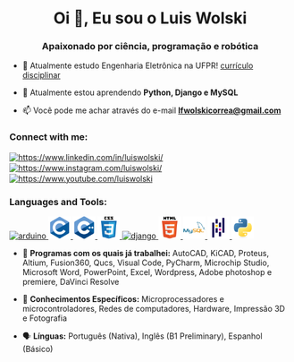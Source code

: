 <h1 align="center">Oi 👋, Eu sou o Luis Wolski</h1>
<h3 align="center">Apaixonado por ciência, programação e robótica</h3>

- 🔭 Atualmente estudo Engenharia Eletrônica na UFPR! [currículo disciplinar](https://www.eletrica.ufpr.br/p/graduacao:curriculo2019-noturno)

- 🌱 Atualmente estou aprendendo **Python, Django e MySQL**

- 📫 Você pode me achar através do e-mail **lfwolskicorrea@gmail.com**

<h3 align="left">Connect with me:</h3>
<p align="left">
<a href="https://www.linkedin.com/in/luiswolski/" target="blank"><img align="center" src="https://raw.githubusercontent.com/rahuldkjain/github-profile-readme-generator/master/src/images/icons/Social/linked-in-alt.svg" alt="https://www.linkedin.com/in/luiswolski/" height="30" width="40" /></a>
<a href="https://www.instagram.com/luiswolski/" target="blank"><img align="center" src="https://raw.githubusercontent.com/rahuldkjain/github-profile-readme-generator/master/src/images/icons/Social/instagram.svg" alt="https://www.instagram.com/luiswolski/" height="30" width="40" /></a>
<a href="https://www.youtube.com/luiswolski" target="blank"><img align="center" src="https://raw.githubusercontent.com/rahuldkjain/github-profile-readme-generator/master/src/images/icons/Social/youtube.svg" alt="https://www.youtube.com/luiswolski" height="30" width="40" /></a>
</p>

<h3 align="left">Languages and Tools:</h3>
<p align="left"> <a href="https://www.arduino.cc/" target="_blank" rel="noreferrer"> <img src="https://cdn.worldvectorlogo.com/logos/arduino-1.svg" alt="arduino" width="40" height="40"/> </a> <a href="https://www.cprogramming.com/" target="_blank" rel="noreferrer"> <img src="https://raw.githubusercontent.com/devicons/devicon/master/icons/c/c-original.svg" alt="c" width="40" height="40"/> </a> <a href="https://www.w3schools.com/cpp/" target="_blank" rel="noreferrer"> <img src="https://raw.githubusercontent.com/devicons/devicon/master/icons/cplusplus/cplusplus-original.svg" alt="cplusplus" width="40" height="40"/> </a> <a href="https://www.w3schools.com/css/" target="_blank" rel="noreferrer"> <img src="https://raw.githubusercontent.com/devicons/devicon/master/icons/css3/css3-original-wordmark.svg" alt="css3" width="40" height="40"/> </a> <a href="https://www.djangoproject.com/" target="_blank" rel="noreferrer"> <img src="https://cdn.worldvectorlogo.com/logos/django.svg" alt="django" width="40" height="40"/> </a> <a href="https://www.w3.org/html/" target="_blank" rel="noreferrer"> <img src="https://raw.githubusercontent.com/devicons/devicon/master/icons/html5/html5-original-wordmark.svg" alt="html5" width="40" height="40"/> </a> <a href="https://www.mysql.com/" target="_blank" rel="noreferrer"> <img src="https://raw.githubusercontent.com/devicons/devicon/master/icons/mysql/mysql-original-wordmark.svg" alt="mysql" width="40" height="40"/> </a> <a href="https://pandas.pydata.org/" target="_blank" rel="noreferrer"> <img src="https://raw.githubusercontent.com/devicons/devicon/2ae2a900d2f041da66e950e4d48052658d850630/icons/pandas/pandas-original.svg" alt="pandas" width="40" height="40"/> </a> <a href="https://www.python.org" target="_blank" rel="noreferrer"> <img src="https://raw.githubusercontent.com/devicons/devicon/master/icons/python/python-original.svg" alt="python" width="40" height="40"/> </a> </p>


- 🤖 **Programas com os quais já trabalhei:** AutoCAD, KiCAD, Proteus, Altium, Fusion360, Qucs, Visual Code, PyCharm, Microchip Studio, Microsoft Word, PowerPoint, Excel, Wordpress, Adobe photoshop e premiere, DaVinci Resolve

- 🦾 **Conhecimentos Específicos:** Microprocessadores e microcontroladores, Redes de computadores, Hardware,
Impressão 3D e Fotografia

- 🗣️ **Línguas:** Português (Nativa), Inglês (B1 Preliminary), Espanhol (Básico)
             

<!--
**luiswolski/luiswolski** is a ✨ _special_ ✨ repository because its `README.md` (this file) appears on your GitHub profile.

Here are some ideas to get you started:

- 🔭 I’m currently working on ...
- 🌱 I’m currently learning ...
- 👯 I’m looking to collaborate on ...
- 🤔 I’m looking for help with ...
- 💬 Ask me about ...
- 📫 How to reach me: ...
- 😄 Pronouns: ...
- ⚡ Fun fact: ...
-->
